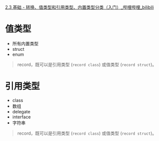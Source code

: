 [2.3 基础 - 转换、值类型和引用类型、内置类型分类（入门）_哔哩哔哩_bilibili](https://www.bilibili.com/video/BV1vb411V7u7?p=5&vd_source=be746efb77e979ca275e4f65f2d8cda3)



# 值类型

- 所有内置类型
- struct
- enum

> record，既可以是引用类型 (`record class`) 或值类型 (`record struct`)。



# 引用类型

- class
- 数组
- delegate
- interface
- 字符串

>record，既可以是引用类型 (`record class`) 或值类型 (`record struct`)。

